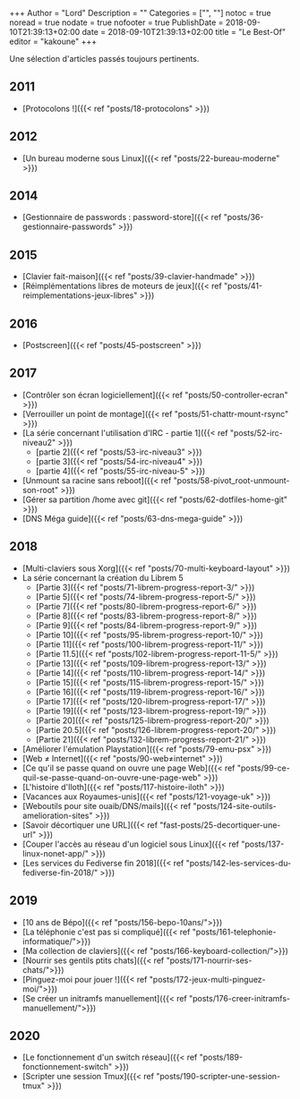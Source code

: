 +++
Author = "Lord"
Description = ""
Categories = ["", ""]
notoc = true
noread = true
nodate = true
nofooter = true
PublishDate = 2018-09-10T21:39:13+02:00
date = 2018-09-10T21:39:13+02:00
title = "Le Best-Of"
editor = "kakoune"
+++

Une sélection d'articles passés toujours pertinents.


## 2011

  - [Protocolons !]({{< ref "posts/18-protocolons" >}})

## 2012

  - [Un bureau moderne sous Linux]({{< ref "posts/22-bureau-moderne" >}})

## 2014

  - [Gestionnaire de passwords : password-store]({{< ref "posts/36-gestionnaire-passwords" >}})

## 2015

  - [Clavier fait-maison]({{< ref "posts/39-clavier-handmade" >}})
  - [Réimplémentations libres de moteurs de jeux]({{< ref "posts/41-reimplementations-jeux-libres" >}})

## 2016

  - [Postscreen]({{< ref "posts/45-postscreen" >}})

## 2017
  - [Contrôler son écran logiciellement]({{< ref "posts/50-controller-ecran" >}})
  - [Verrouiller un point de montage]({{< ref "posts/51-chattr-mount-rsync" >}})
  - [La série concernant l'utilisation d'IRC - partie 1]({{< ref "posts/52-irc-niveau2" >}})
	- [partie 2]({{< ref "posts/53-irc-niveau3" >}})
	- [partie 3]({{< ref "posts/54-irc-niveau4" >}})
	- [partie 4]({{< ref "posts/55-irc-niveau-5" >}})
  - [Unmount sa racine sans reboot]({{< ref "posts/58-pivot_root-unmount-son-root" >}})
  - [Gérer sa partition /home avec git]({{< ref "posts/62-dotfiles-home-git" >}})
  - [DNS Méga guide]({{< ref "posts/63-dns-mega-guide" >}})

## 2018

  - [Multi-claviers sous Xorg]({{< ref "posts/70-multi-keyboard-layout" >}})
  - La série concernant la création du Librem 5
	- [Partie 3]({{< ref "posts/71-librem-progress-report-3/" >}})
	- [Partie 5]({{< ref "posts/74-librem-progress-report-5/" >}})
	- [Partie 7]({{< ref "posts/80-librem-progress-report-6/" >}})
	- [Partie 8]({{< ref "posts/83-librem-progress-report-8/" >}})
	- [Partie 9]({{< ref "posts/84-librem-progress-report-9/" >}})
	- [Partie 10]({{< ref "posts/95-librem-progress-report-10/" >}})
	- [Partie 11]({{< ref "posts/100-librem-progress-report-11/" >}})
	- [Partie 11.5]({{< ref "posts/102-librem-progress-report-11-5/" >}})
	- [Partie 13]({{< ref "posts/109-librem-progress-report-13/" >}})
	- [Partie 14]({{< ref "posts/110-librem-progress-report-14/" >}})
	- [Partie 15]({{< ref "posts/115-librem-progress-report-15/" >}})
	- [Partie 16]({{< ref "posts/119-librem-progress-report-16/" >}})
	- [Partie 17]({{< ref "posts/120-librem-progress-report-17/" >}})
	- [Partie 19]({{< ref "posts/123-librem-progress-report-19/" >}})
	- [Partie 20]({{< ref "posts/125-librem-progress-report-20/" >}})
	- [Partie 20.5]({{< ref "posts/126-librem-progress-report-20/" >}})
	- [Partie 21]({{< ref "posts/132-librem-progress-report-21/" >}})
  - [Améliorer l'émulation Playstation]({{< ref "posts/79-emu-psx" >}})
  - [Web ≠ Internet]({{< ref "posts/90-web≠internet" >}})
  - [Ce qu'il se passe quand on ouvre une page Web]({{< ref "posts/99-ce-quil-se-passe-quand-on-ouvre-une-page-web" >}})
  - [L'histoire d'Iloth]({{< ref "posts/117-histoire-iloth" >}})
  - [Vacances aux Royaumes-unis]({{< ref "posts/121-voyage-uk" >}})
  - [Weboutils pour site ouaib/DNS/mails]({{< ref "posts/124-site-outils-amelioration-sites" >}})
  - [Savoir décortiquer une URL]({{< ref "fast-posts/25-decortiquer-une-url" >}})
  - [Couper l'accès au réseau d'un logiciel sous Linux]({{< ref "posts/137-linux-nonet-app/" >}})
  - [Les services du Fediverse fin 2018]({{< ref "posts/142-les-services-du-fediverse-fin-2018/" >}})

## 2019

  - [10 ans de Bépo]({{< ref "posts/156-bepo-10ans/">}})
  - [La téléphonie c'est pas si compliqué]({{< ref "posts/161-telephonie-informatique/">}})
  - [Ma collection de claviers]({{< ref "posts/166-keyboard-collection/">}})
  - [Nourrir ses gentils ptits chats]({{< ref "posts/171-nourrir-ses-chats/">}})
  - [Pinguez-moi pour jouer !]({{< ref "posts/172-jeux-multi-pinguez-moi/">}})
  - [Se créer un initramfs manuellement]({{< ref "posts/176-creer-initramfs-manuellement/">}})

## 2020

  - [Le fonctionnement d'un switch réseau]({{< ref "posts/189-fonctionnement-switch" >}})
  - [Scripter une session Tmux]({{< ref "posts/190-scripter-une-session-tmux" >}})
